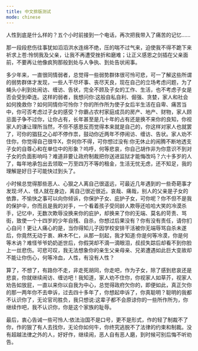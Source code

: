 ```yaml
---
title: 中文排版测试
mode: chinese
---
```


人性到底是什么样的？五个小时前接到一个电话，再次把我带入了痛苦的记忆……

那一段段悲伤往事犹如滔滔洪水连绵不绝，压的喘不过气来，迫使我不得不跪下来祈求上苍:怜悯我及父亲，让我不再遭受挫折和磨难；让正义感恩之剑插在父亲面前，不要再让他像疯狗那般到处与人争执、到处告状闹事。

多少年来，一直很同情弱者，总觉得一些弱势群体很可怜可悲，可一了解这些所谓的弱势群体才发现，一些人干尽坏事、丧尽天良，现在自己的立场考虑问题，为了蝇头小利到处闹访、缠访、告状，完全不顾及子女的工作、生活，也不考虑子女是否会受到牵连。这样的弱者，我想问你:这般自私自利、倔强、贪婪，家人和社会如何挽救你？如何同情你可怜你？你的所作所为使子女后半生活在自卑、痛苦当中，你可否考虑过子女的感受？你霸占农村家庭成员的房产、地产、财物，家人顾忌面子争不过你，让你占有，长年甚至是几十年的占有还是换不来你的良知，你视家人的谦让理所当然，不但不感恩反而觉得本来就是自己的，你这样对家人也就罢了，可你的猖狂之心却不停作祟，鼓动你近两年不停闹访、缠访、告状。家人劝不住你，你觉得自己很牛X，奈何你不得，可你想过没有:你无休止的闹腾不断地透支子女的自尊心和在单位中的形象？呜呼，何等悲哀，你自己胡作非为你意识不到对子女的负面影响吗？难道非要让政府制裁把你送进监狱才能悔改吗？六十多岁的人了，每年地承包出去领取一万至四万不等的租金，生活无忧无虑，还不知足，我的理解是好日子可能快过到头了。

小时候总觉得那些恶人、心狠之人离自己很遥远，可最近几年遇到的一些奇葩事才发现:坏人、怪人就在身边，离自己很近很近。哀哉、痛哉，别人的父亲是子女的依靠，不愉快之事可以向你倾诉，你保护子女、庇护子女，可你呢？你不但不是我的保护伞，你而且是我的对手，一个看着孩子受同龄人欺辱还哈哈大笑的冷漠杀手，记忆中，无数次欺辱没换来你的庇护，却换来了你的无端、莫名的苛责、骂街，致使一个十四岁的少年自残、自杀，你想过后果没有？你有没有责任，请你扪心自问！更让人痛心的是，当你得知儿子因学校安排干活被你无端辱骂自杀未遂后，你竟然无动于衷、麻木不仁，从那一刻起，我才知道:你是何等冷漠，你是何等木讷？难怪爷爷奶奶逝世后，你假哭却不滴一滴眼泪，叔叔失踪后却看不到你脸上一丝悲伤。可悲可叹，我无法想象你的亲生父亲母亲、兄弟遭遇如此巨大变故却不能让你伤心，何等冷血，人性，有没有人性？

算了，不想了，有路你不走，非走死胡同，你走吧，作为子女，除了感到悲哀还是悲哀，你就继续闹访、缠访吧！我知道，家人劝不住你，你视家人如草芥，视家人劝告如放屁，一直以来你以自我为中心，总觉得政府欠你的，即便如此，真正欠你的那一两年你不去申诉，过去四十多年了，你想起申诉了，你真聪明？聪明的我都不认识你了，无论官司胜负，我只想说:这辈子都不会原谅你的一些所作所为，你继续作吧，我不认识你，你是这个家族的耻辱。

最后，衷心告诫一些可怜人:依法治国不是口号，更不是形式，作的轻了制裁不了你，作的狠了有人去找你，无论你如何牛，你终究逃脱不了法律的约束和制裁。没有超越法律之外的人，好好作，继续闹，恶人自有恶人磨，到时候可别后悔不听劝告。
